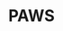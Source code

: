---
hackday: 26-london
title: PAWS
summary: Proactive AI Well-Being Support for teenagers
thumbnail: paws.png
team:
- '@kasstherobot'
- Emily Zhao
- Nesha Vuriti
- Emma White
- Tricia Poulter
- Adam Groom
- '@jamesdornandev'
links:
  presentation: https://docs.google.com/presentation/d/1NDf5CE87kqmBBq0UYAjQSqpWCwZEQna67awDktPO-Ug/edit?usp=sharing
  video: https://youtu.be/e6LMakw8OII
about: Out app aims to tackle the stigma that teenagers have in seeking out mental
  well-being support by encouraging them to create a pet they can interact with. The
  app is designed to provide teens with a companion that learns about them and matches
  their tone of voice. It's designed for daily engagement through ai-powered chat,
  a positive social content feed, and the ability to connect with friends and see
  how their pets are doing.
---